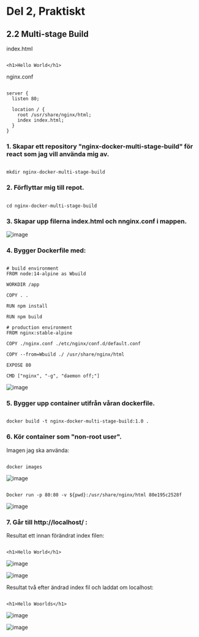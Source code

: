 # Del 2, Praktiskt

## 2.2 Multi-stage Build

index.html

```

<h1>Hello World</h1>

```

nginx.conf

```

server {
  listen 80;
  
  location / {
    root /usr/share/nginx/html;
    index index.html;
  }
}

```

### 1. Skapar ett repository "nginx-docker-multi-stage-build" för react som jag vill använda mig av. 

```

mkdir nginx-docker-multi-stage-build

```

### 2. Förflyttar mig till repot.

```

cd nginx-docker-multi-stage-build

```

### 3. Skapar upp filerna index.html och nnginx.conf i mappen. 

![image](https://user-images.githubusercontent.com/42642927/140612529-9672093a-0ca0-4941-a89e-22c13cd0c906.png)

### 4. Bygger Dockerfile med:

```

# build environment
FROM node:14-alpine as Wbuild

WORKDIR /app

COPY . .

RUN npm install

RUN npm build

# production environment
FROM nginx:stable-alpine

COPY ./nginx.conf ./etc/nginx/conf.d/default.conf

COPY --from=Wbuild ./ /usr/share/nginx/html

EXPOSE 80

CMD ["nginx", "-g", "daemon off;"]

```

![image](https://user-images.githubusercontent.com/42642927/140616490-272a53d9-3a9d-4aa3-85b3-93b3996d9dbc.png)

### 5. Bygger upp container utifrån våran dockerfile.

```

docker build -t nginx-docker-multi-stage-build:1.0 .

```

### 6. Kör container som "non-root user".

Imagen jag ska använda:

```

docker images

```

![image](https://user-images.githubusercontent.com/42642927/140616849-447cb223-e138-452e-bf1e-b777738d1b77.png)

```

Docker run -p 80:80 -v ${pwd}:/usr/share/nginx/html 80e195c2528f

```

![image](https://user-images.githubusercontent.com/42642927/140616907-95da706a-350b-4ec5-b4e3-76a729aee9a0.png)

### 7. Går till http://localhost/ :

Resultat ett innan förändrat index filen: 

```

<h1>Hello World</h1>

```

![image](https://user-images.githubusercontent.com/42642927/140617099-849d19b7-f379-4f19-80b5-3d8bbaa8592b.png)

![image](https://user-images.githubusercontent.com/42642927/140617020-81295592-2072-4e2d-9b7e-850e784e6557.png)


Resultat två efter ändrad index fil och laddat om localhost: 

```

<h1>Hello Woorlds</h1>

```

![image](https://user-images.githubusercontent.com/42642927/140617272-a0e5bb6e-b522-4173-8e0b-961f6ef928e7.png)

![image](https://user-images.githubusercontent.com/42642927/140617233-00db0ae9-f465-468c-9f78-237e55e4921d.png)
